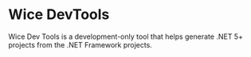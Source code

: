# Wice DevTools
Wice Dev Tools is a development-only tool that helps generate .NET 5+ projects from the .NET Framework projects.

